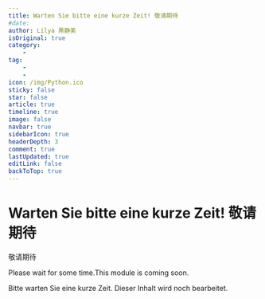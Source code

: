 ```yaml
---
title: Warten Sie bitte eine kurze Zeit! 敬请期待
#date: 
author: Lilya 黑静美
isOriginal: true
category: 
    - 
tag:
    - 
    - 
icon: /img/Python.ico
sticky: false
star: false
article: true
timeline: true
image: false
navbar: true
sidebarIcon: true
headerDepth: 3
comment: true
lastUpdated: true
editLink: false
backToTop: true
---
```


# Warten Sie bitte eine kurze Zeit! 敬请期待

敬请期待

Please wait for some time.This module is coming soon. 

Bitte warten Sie eine kurze Zeit. Dieser Inhalt wird noch bearbeitet.
